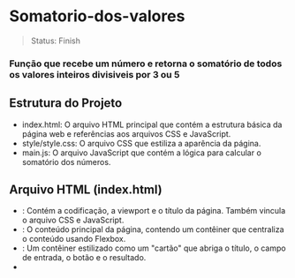 <h1>Somatorio-dos-valores</h1>

> Status: Finish

### Função que recebe um número e retorna o somatório de todos os valores inteiros divisiveis por 3 ou 5

## Estrutura do Projeto
+ index.html: O arquivo HTML principal que contém a estrutura básica da página web e referências aos arquivos CSS e JavaScript.
+ style/style.css: O arquivo CSS que estiliza a aparência da página.
+ main.js: O arquivo JavaScript que contém a lógica para calcular o somatório dos números.

## Arquivo HTML (index.html)
+ <head>: Contém a codificação, a viewport e o título da página. Também vincula o arquivo CSS e JavaScript.
+ <body>: O conteúdo principal da página, contendo um contêiner que centraliza o conteúdo usando Flexbox.
+ <nav>: Um contêiner estilizado como um "cartão" que abriga o título, o campo de entrada, o botão e o resultado.
+ <script>: Inclui o arquivo JavaScript para fornecer a funcionalidade do cálculo.

## Arquivo CSS (style/style.css)
+ Estilo do Corpo (body): Define a aparência do corpo da página, incluindo a cor de fundo.
+ Contêiner (#container): Aplica estilos para centralizar o conteúdo verticalmente e horizontalmente.
+ Cartão (.card): Estiliza o contêiner como um "cartão" com uma cor de fundo semi-transparente e bordas arredondadas.
+ Título (h1): Ajusta a opacidade e a cor do título dentro do cartão.
+ Campo de Entrada (input): Adiciona estilos para o campo de entrada de número.
+ Botão (button): Estiliza o botão de cálculo.
+ Parágrafos (p): Define a cor do texto nos parágrafos.
+ Botão de Resultado (p.button): Estiliza um parágrafo específico que atua como um rótulo para o resultado.

## Arquivo JavaScript (main.js)
+ calcularSomatorio(): Função que realiza o cálculo do somatório dos números menores que o valor fornecido pelo usuário e que são múltiplos de 3 ou 5.
+ Inicialização Automática (calcularSomatorio()): Chama a função calcularSomatorio() automaticamente ao carregar a página.

## Como Usar
1) Abra o arquivo index.html em um navegador da web.
2) Insira um número no campo de entrada.
3) Clique no botão "Calcular valor".
4) O resultado do somatório será exibido abaixo do botão.

Este é um projeto simples que pode ser usado como ponto de partida para desafios técnicos envolvendo lógica de programação e manipulação de elementos HTML. Sinta-se à vontade para expandir e personalizar conforme necessário.7

![image](https://github.com/Pedro-ogs/Somatorio-dos-valores/assets/80845188/c4115688-6d6d-4a38-b904-4670d9353eda)
